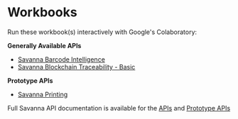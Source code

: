 # Workbooks

Run these workbook(s) interactively with Google's Colaboratory:

**Generally Available APIs** 

* [Savanna Barcode Intelligence](https://colab.research.google.com/github/darryncampbell/Workbooks/blob/master/Barcode%20Intelligence.ipynb)
* [Savanna Blockchain Traceability - Basic](https://colab.research.google.com/github/darryncampbell/Workbooks/blob/master/Savanna%20Blockchain.ipynb)

**Prototype APIs**

* [Savanna Printing](https://colab.research.google.com/github/darryncampbell/Workbooks/blob/master/Savanna%20Printing.ipynb)


Full Savanna API documentation is available for the [APIs](https://developer.zebra.com/apis) and [Prototype APIs](https://developer.zebra.com/sandbox-prototypes)
